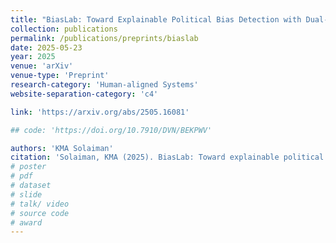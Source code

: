 ```yaml
---
title: "BiasLab: Toward Explainable Political Bias Detection with Dual-Axis Annotations and Rationale Indicators"
collection: publications 
permalink: /publications/preprints/biaslab
date: 2025-05-23
year: 2025
venue: 'arXiv'
venue-type: 'Preprint'
research-category: 'Human-aligned Systems'
website-separation-category: 'c4'

link: 'https://arxiv.org/abs/2505.16081'

## code: 'https://doi.org/10.7910/DVN/BEKPWV'

authors: 'KMA Solaiman'
citation: 'Solaiman, KMA (2025). BiasLab: Toward explainable political bias detection with dual-axis annotations and rationale indicators. arXiv. https://arxiv.org/abs/2505.16081'
# poster
# pdf
# dataset
# slide
# talk/ video
# source code
# award
---
```

